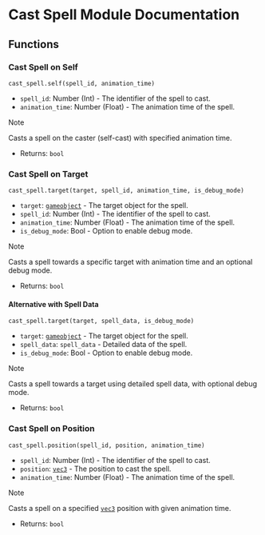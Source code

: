 # **Cast Spell Module Documentation**

## Functions

### Cast Spell on Self
`cast_spell.self(spell_id, animation_time)`
- `spell_id`: Number (Int) - The identifier of the spell to cast.
- `animation_time`: Number (Float) - The animation time of the spell.

> [!NOTE]
> Casts a spell on the caster (self-cast) with specified animation time.
> - Returns: `bool`

### Cast Spell on Target
`cast_spell.target(target, spell_id, animation_time, is_debug_mode)`
- `target`: [`gameobject`](https://github.com/qqtnn/diablo_lua_documentation/wiki/Game-Object) - The target object for the spell.
- `spell_id`: Number (Int) - The identifier of the spell to cast.
- `animation_time`: Number (Float) - The animation time of the spell.
- `is_debug_mode`: Bool - Option to enable debug mode.

> [!NOTE]
> Casts a spell towards a specific target with animation time and an optional debug mode.
> - Returns: `bool`

#### Alternative with Spell Data
`cast_spell.target(target, spell_data, is_debug_mode)`
- `target`: [`gameobject`](https://github.com/qqtnn/diablo_lua_documentation/wiki/Game-Object) - The target object for the spell.
- `spell_data`: `spell_data` - Detailed data of the spell.
- `is_debug_mode`: Bool - Option to enable debug mode.

> [!NOTE]
> Casts a spell towards a target using detailed spell data, with optional debug mode.
> - Returns: `bool`

### Cast Spell on Position
`cast_spell.position(spell_id, position, animation_time)`
- `spell_id`: Number (Int) - The identifier of the spell to cast.
- `position`: [`vec3`](https://github.com/qqtnn/diablo_lua_documentation/wiki/Vector-3) - The position to cast the spell.
- `animation_time`: Number (Float) - The animation time of the spell.

> [!NOTE]
> Casts a spell on a specified [`vec3`](https://github.com/qqtnn/diablo_lua_documentation/wiki/Vector-3) position with given animation time.
> - Returns: `bool`
